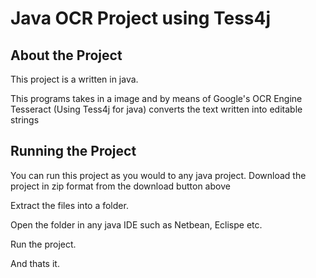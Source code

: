 # Java OCR Project using Tess4j

## About the Project

This project is a written in java.

This programs takes in a image and by means of Google's OCR Engine Tesseract (Using Tess4j for java) converts the text written into editable strings

## Running the Project

You can run this project as you would to any java project. 
Download the project in zip format from the download button above

Extract the files into a folder.

Open the folder in any java IDE such as Netbean, Eclispe etc.

Run the project.

And thats it.